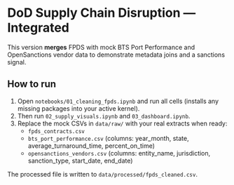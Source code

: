 # DoD Supply Chain Disruption — Integrated

This version **merges** FPDS with mock BTS Port Performance and OpenSanctions vendor data to demonstrate metadata joins and a sanctions signal.

## How to run
1. Open `notebooks/01_cleaning_fpds.ipynb` and run all cells (installs any missing packages into your active kernel).
2. Then run `02_supply_visuals.ipynb` and `03_dashboard.ipynb`.
3. Replace the mock CSVs in `data/raw/` with your real extracts when ready:
   - `fpds_contracts.csv`
   - `bts_port_performance.csv` (columns: year_month, state, average_turnaround_time, percent_on_time)
   - `opensanctions_vendors.csv` (columns: entity_name, jurisdiction, sanction_type, start_date, end_date)

The processed file is written to `data/processed/fpds_cleaned.csv`.
